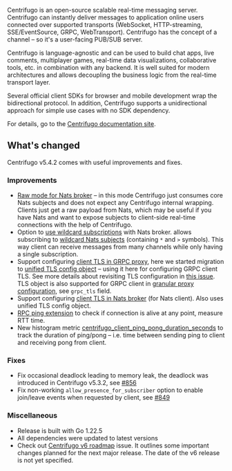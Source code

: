 Centrifugo is an open-source scalable real-time messaging server. Centrifugo can instantly deliver messages to application online users connected over supported transports (WebSocket, HTTP-streaming, SSE/EventSource, GRPC, WebTransport). Centrifugo has the concept of a channel – so it's a user-facing PUB/SUB server.

Centrifugo is language-agnostic and can be used to build chat apps, live comments, multiplayer games, real-time data visualizations, collaborative tools, etc. in combination with any backend. It is well suited for modern architectures and allows decoupling the business logic from the real-time transport layer.

Several official client SDKs for browser and mobile development wrap the bidirectional protocol. In addition, Centrifugo supports a unidirectional approach for simple use cases with no SDK dependency.

For details, go to the [Centrifugo documentation site](https://centrifugal.dev).

## What's changed

Centrifugo v5.4.2 comes with useful improvements and fixes.

### Improvements

* [Raw mode for Nats broker](https://centrifugal.dev/docs/server/engines#nats-raw-mode) – in this mode Centrifugo just consumes core Nats subjects and does not expect any Centrifugo internal wrapping. Clients just get a raw payload from Nats, which may be useful if you have Nats and want to expose subjects to client-side real-time connections with the help of Centrifugo.
* Option to [use wildcard subscriptions](https://centrifugal.dev/docs/server/engines#nats_allow_wildcards) with Nats broker. allows subscribing to [wildcard Nats subjects](https://docs.nats.io/nats-concepts/subjects#wildcards) (containing `*` and `>` symbols). This way client can receive messages from many channels while only having a single subscription.
* Support configuring [client TLS in GRPC proxy](https://centrifugal.dev/docs/server/proxy#proxy_grpc_tls), here we started migration to [unified TLS config object](https://centrifugal.dev/docs/server/tls#unified-tls-config-object) – using it here for configuring GRPC client TLS. See more details about revisiting TLS configuration in [this issue](https://github.com/centrifugal/centrifugo/issues/831). TLS object is also supported for GRPC client in [granular proxy configuration](https://centrifugal.dev/docs/server/proxy#defining-a-list-of-proxies), see `grpc_tls` field.
* Support configuring [client TLS in Nats broker](https://centrifugal.dev/docs/server/engines#nats_tls) (for Nats client). Also uses unified TLS config object.
* [RPC ping extension](https://centrifugal.dev/docs/server/configuration#enable-rpc-ping-extension) to check if connection is alive at any point, measure RTT time.
* New histogram metric [centrifugo_client_ping_pong_duration_seconds](https://centrifugal.dev/docs/server/observability#centrifugo_client_ping_pong_duration_seconds) to track the duration of ping/pong – i.e. time between sending ping to client and receiving pong from client.

### Fixes

* Fix occasional deadlock leading to memory leak, the deadlock was introduced in Centrifugo v5.3.2, see [#856](https://github.com/centrifugal/centrifugo/issues/856)
* Fix non-working `allow_presence_for_subscriber` option to enable join/leave events when requested by client, see [#849](https://github.com/centrifugal/centrifugo/issues/849)

### Miscellaneous

* Release is built with Go 1.22.5
* All dependencies were updated to latest versions
* Check out [Centrifugo v6 roadmap](https://github.com/centrifugal/centrifugo/issues/856) issue. It outlines some important changes planned for the next major release. The date of the v6 release is not yet specified. 
